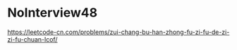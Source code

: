 # NoInterview48

https://leetcode-cn.com/problems/zui-chang-bu-han-zhong-fu-zi-fu-de-zi-zi-fu-chuan-lcof/
